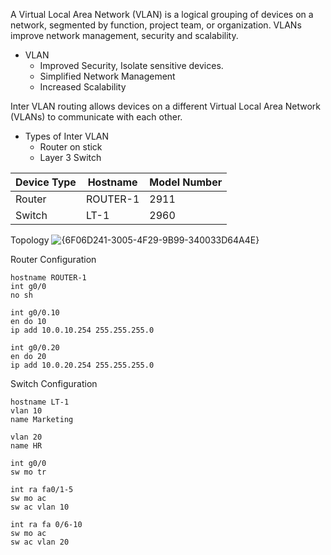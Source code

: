 A Virtual Local Area Network (VLAN) is a logical grouping of devices on a network, segmented by function, project team, or organization. VLANs improve network management, security and scalability.

- VLAN
  - Improved Security, Isolate sensitive devices.
  - Simplified Network Management
  - Increased Scalability


Inter VLAN routing allows devices on a different Virtual Local Area Network (VLANs) to communicate with each other.

- Types of Inter VLAN
  - Router on stick
  - Layer 3 Switch

| Device Type | Hostname | Model Number |
|---|---|---|
| Router | ROUTER-1 | 2911 |
| Switch | LT-1 | 2960 |

Topology
![{6F06D241-3005-4F29-9B99-340033D64A4E}](https://github.com/user-attachments/assets/87e29442-c0a7-4661-a724-6cf5c3b4eab9)



Router Configuration
```
hostname ROUTER-1
int g0/0
no sh

int g0/0.10
en do 10
ip add 10.0.10.254 255.255.255.0

int g0/0.20
en do 20
ip add 10.0.20.254 255.255.255.0
```


Switch Configuration
```
hostname LT-1
vlan 10
name Marketing

vlan 20 
name HR

int g0/0
sw mo tr

int ra fa0/1-5
sw mo ac
sw ac vlan 10

int ra fa 0/6-10
sw mo ac
sw ac vlan 20
```
